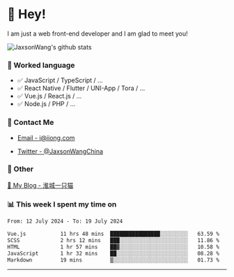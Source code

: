 # 👋 Hey!

I am just a web front-end developer and I am glad to meet you!

![JaxsonWang's github stats](https://github-readme-stats.vercel.app/api?username=JaxsonWang&&show_icons=true&&title_color=1abc9c&&icon_color=1abc9c)


### 📝 Worked language

- ✅ JavaScript / TypeScript / ...
- ✅ React Native / Flutter / UNI-App / Tora / ...
- ✅ Vue.js / React.js / ...
- ✅ Node.js / PHP / ...

### 📮 Contact Me

- [Email - i@iiong.com](mailto:i@iiong.com)

- [Twitter - @JaxsonWangChina](https://twitter.com/JaxsonWangChina)

### 🤪 Other

[📌 My Blog - 淮城一只猫](https://iiong.com)

### 📊 This week I spent my time on

<!--START_SECTION:waka-->

```txt
From: 12 July 2024 - To: 19 July 2024

Vue.js           11 hrs 48 mins  ████████████████░░░░░░░░░   63.59 %
SCSS             2 hrs 12 mins   ███░░░░░░░░░░░░░░░░░░░░░░   11.86 %
HTML             1 hr 57 mins    ██▓░░░░░░░░░░░░░░░░░░░░░░   10.58 %
JavaScript       1 hr 32 mins    ██░░░░░░░░░░░░░░░░░░░░░░░   08.28 %
Markdown         19 mins         ▒░░░░░░░░░░░░░░░░░░░░░░░░   01.73 %
```

<!--END_SECTION:waka-->

---
